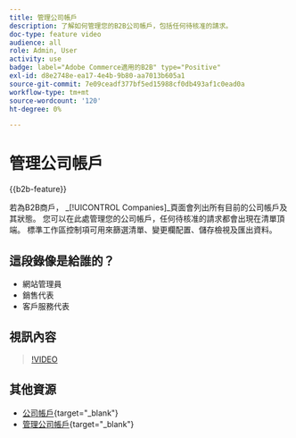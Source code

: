 ```yaml
---
title: 管理公司帳戶
description: 了解如何管理您的B2B公司帳戶，包括任何待核准的請求。
doc-type: feature video
audience: all
role: Admin, User
activity: use
badge: label="Adobe Commerce適用的B2B" type="Positive"
exl-id: d8e2748e-ea17-4e4b-9b80-aa7013b605a1
source-git-commit: 7e09ceadf377bf5ed15988cf0db493af1c0ead0a
workflow-type: tm+mt
source-wordcount: '120'
ht-degree: 0%

---
```


# 管理公司帳戶

{{b2b-feature}}

若為B2B商戶， _[!UICONTROL Companies]_頁面會列出所有目前的公司帳戶及其狀態。 您可以在此處管理您的公司帳戶，任何待核准的請求都會出現在清單頂端。 標準工作區控制項可用來篩選清單、變更欄配置、儲存檢視及匯出資料。

## 這段錄像是給誰的？

- 網站管理員
- 銷售代表
- 客戶服務代表

## 視訊內容

>[!VIDEO](https://video.tv.adobe.com/v/344447?quality=12&learn=on)

## 其他資源

- [公司帳戶](https://experienceleague.adobe.com/docs/commerce-admin/b2b/companies/account-companies.html){target="_blank"}
- [管理公司帳戶](https://experienceleague.adobe.com/docs/commerce-admin/b2b/companies/account-company-manage.html){target="_blank"}
